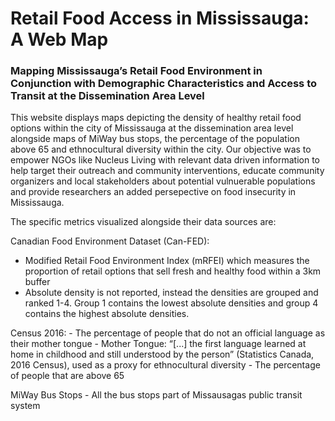 # Retail Food Access in Mississauga: A Web Map
### Mapping Mississauga’s Retail Food Environment in Conjunction with Demographic Characteristics and Access to Transit at the Dissemination Area Level

This website displays maps depicting the density of healthy retail food options within the city of Mississauga at the dissemination area level alongside maps of MiWay bus stops, the percentage of the population above 65 and ethnocultural diversity within the city. Our objective was to empower NGOs like Nucleus Living with relevant data driven information to help target their outreach and community interventions, educate community organizers and local stakeholders about potential vulnuerable populations and provide researchers an added persepective on food insecurity in Mississauga. 


The specific metrics visualized alongside their data sources are:

Canadian Food Environment Dataset (Can-FED):
* Modified Retail Food Environment Index (mRFEI) which measures the proportion of retail options that sell fresh and healthy food within a 3km buffer
* Absolute density is not reported, instead the densities are grouped and ranked 1-4. Group 1 contains the lowest absolute densities and group 4 contains the highest absolute densities.

Census 2016:
    - The percentage of people that do not an official language as their mother tongue
        - Mother Tongue: “[...] the first language learned at home in childhood and still understood by the person” (Statistics Canada, 2016 Census), used as a proxy for ethnocultural diversity
    - The percentage of people that are above 65

MiWay Bus Stops
    - All the bus stops part of Missausagas public transit system
